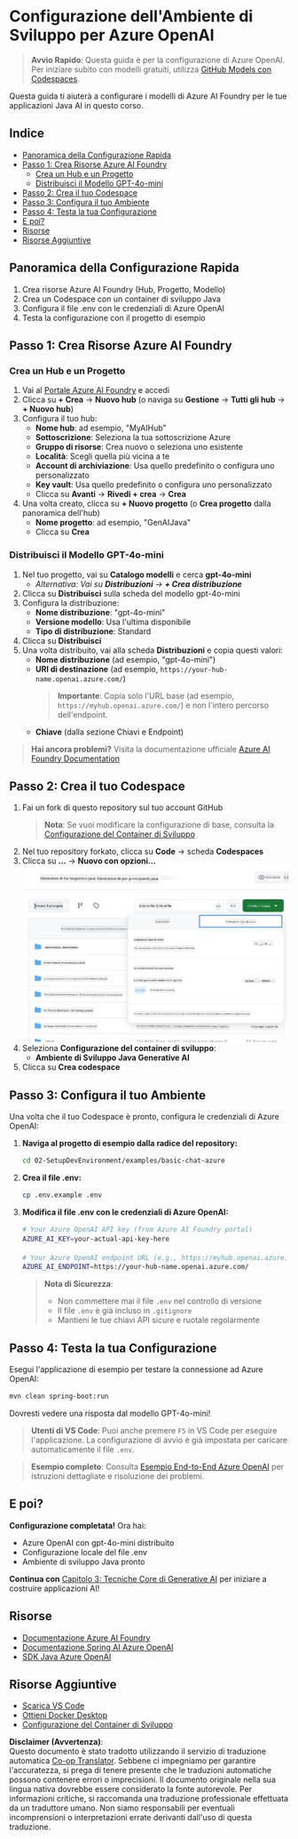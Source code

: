 <!--
CO_OP_TRANSLATOR_METADATA:
{
  "original_hash": "bfdb4b4eadbee3a59ef742439f58326a",
  "translation_date": "2025-07-27T13:07:31+00:00",
  "source_file": "02-SetupDevEnvironment/getting-started-azure-openai.md",
  "language_code": "it"
}
-->
# Configurazione dell'Ambiente di Sviluppo per Azure OpenAI

> **Avvio Rapido**: Questa guida è per la configurazione di Azure OpenAI. Per iniziare subito con modelli gratuiti, utilizza [GitHub Models con Codespaces](./README.md#quick-start-cloud).

Questa guida ti aiuterà a configurare i modelli di Azure AI Foundry per le tue applicazioni Java AI in questo corso.

## Indice

- [Panoramica della Configurazione Rapida](../../../02-SetupDevEnvironment)
- [Passo 1: Crea Risorse Azure AI Foundry](../../../02-SetupDevEnvironment)
  - [Crea un Hub e un Progetto](../../../02-SetupDevEnvironment)
  - [Distribuisci il Modello GPT-4o-mini](../../../02-SetupDevEnvironment)
- [Passo 2: Crea il tuo Codespace](../../../02-SetupDevEnvironment)
- [Passo 3: Configura il tuo Ambiente](../../../02-SetupDevEnvironment)
- [Passo 4: Testa la tua Configurazione](../../../02-SetupDevEnvironment)
- [E poi?](../../../02-SetupDevEnvironment)
- [Risorse](../../../02-SetupDevEnvironment)
- [Risorse Aggiuntive](../../../02-SetupDevEnvironment)

## Panoramica della Configurazione Rapida

1. Crea risorse Azure AI Foundry (Hub, Progetto, Modello)
2. Crea un Codespace con un container di sviluppo Java
3. Configura il file .env con le credenziali di Azure OpenAI
4. Testa la configurazione con il progetto di esempio

## Passo 1: Crea Risorse Azure AI Foundry

### Crea un Hub e un Progetto

1. Vai al [Portale Azure AI Foundry](https://ai.azure.com/) e accedi
2. Clicca su **+ Crea** → **Nuovo hub** (o naviga su **Gestione** → **Tutti gli hub** → **+ Nuovo hub**)
3. Configura il tuo hub:
   - **Nome hub**: ad esempio, "MyAIHub"
   - **Sottoscrizione**: Seleziona la tua sottoscrizione Azure
   - **Gruppo di risorse**: Crea nuovo o seleziona uno esistente
   - **Località**: Scegli quella più vicina a te
   - **Account di archiviazione**: Usa quello predefinito o configura uno personalizzato
   - **Key vault**: Usa quello predefinito o configura uno personalizzato
   - Clicca su **Avanti** → **Rivedi + crea** → **Crea**
4. Una volta creato, clicca su **+ Nuovo progetto** (o **Crea progetto** dalla panoramica dell'hub)
   - **Nome progetto**: ad esempio, "GenAIJava"
   - Clicca su **Crea**

### Distribuisci il Modello GPT-4o-mini

1. Nel tuo progetto, vai su **Catalogo modelli** e cerca **gpt-4o-mini**
   - *Alternativa: Vai su **Distribuzioni** → **+ Crea distribuzione***
2. Clicca su **Distribuisci** sulla scheda del modello gpt-4o-mini
3. Configura la distribuzione:
   - **Nome distribuzione**: "gpt-4o-mini"
   - **Versione modello**: Usa l'ultima disponibile
   - **Tipo di distribuzione**: Standard
4. Clicca su **Distribuisci**
5. Una volta distribuito, vai alla scheda **Distribuzioni** e copia questi valori:
   - **Nome distribuzione** (ad esempio, "gpt-4o-mini")
   - **URI di destinazione** (ad esempio, `https://your-hub-name.openai.azure.com/`) 
      > **Importante**: Copia solo l'URL base (ad esempio, `https://myhub.openai.azure.com/`) e non l'intero percorso dell'endpoint.
   - **Chiave** (dalla sezione Chiavi e Endpoint)

> **Hai ancora problemi?** Visita la documentazione ufficiale [Azure AI Foundry Documentation](https://learn.microsoft.com/azure/ai-foundry/how-to/create-projects?tabs=ai-foundry&pivots=hub-project)

## Passo 2: Crea il tuo Codespace

1. Fai un fork di questo repository sul tuo account GitHub
   > **Nota**: Se vuoi modificare la configurazione di base, consulta la [Configurazione del Container di Sviluppo](../../../.devcontainer/devcontainer.json)
2. Nel tuo repository forkato, clicca su **Code** → scheda **Codespaces**
3. Clicca su **...** → **Nuovo con opzioni...**
![creazione di un codespace con opzioni](../../../translated_images/codespaces.9945ded8ceb431a58e8bee7f212e8c62b55733b7e302fd58194fadc95472fa3c.it.png)
4. Seleziona **Configurazione del container di sviluppo**: 
   - **Ambiente di Sviluppo Java Generative AI**
5. Clicca su **Crea codespace**

## Passo 3: Configura il tuo Ambiente

Una volta che il tuo Codespace è pronto, configura le credenziali di Azure OpenAI:

1. **Naviga al progetto di esempio dalla radice del repository:**
   ```bash
   cd 02-SetupDevEnvironment/examples/basic-chat-azure
   ```

2. **Crea il file .env:**
   ```bash
   cp .env.example .env
   ```

3. **Modifica il file .env con le credenziali di Azure OpenAI:**
   ```bash
   # Your Azure OpenAI API key (from Azure AI Foundry portal)
   AZURE_AI_KEY=your-actual-api-key-here
   
   # Your Azure OpenAI endpoint URL (e.g., https://myhub.openai.azure.com/)
   AZURE_AI_ENDPOINT=https://your-hub-name.openai.azure.com/
   ```

   > **Nota di Sicurezza**: 
   > - Non commettere mai il file `.env` nel controllo di versione
   > - Il file `.env` è già incluso in `.gitignore`
   > - Mantieni le tue chiavi API sicure e ruotale regolarmente

## Passo 4: Testa la tua Configurazione

Esegui l'applicazione di esempio per testare la connessione ad Azure OpenAI:

```bash
mvn clean spring-boot:run
```

Dovresti vedere una risposta dal modello GPT-4o-mini!

> **Utenti di VS Code**: Puoi anche premere `F5` in VS Code per eseguire l'applicazione. La configurazione di avvio è già impostata per caricare automaticamente il file `.env`.

> **Esempio completo**: Consulta [Esempio End-to-End Azure OpenAI](./examples/basic-chat-azure/README.md) per istruzioni dettagliate e risoluzione dei problemi.

## E poi?

**Configurazione completata!** Ora hai:
- Azure OpenAI con gpt-4o-mini distribuito
- Configurazione locale del file .env
- Ambiente di sviluppo Java pronto

**Continua con** [Capitolo 3: Tecniche Core di Generative AI](../03-CoreGenerativeAITechniques/README.md) per iniziare a costruire applicazioni AI!

## Risorse

- [Documentazione Azure AI Foundry](https://learn.microsoft.com/azure/ai-services/)
- [Documentazione Spring AI Azure OpenAI](https://docs.spring.io/spring-ai/reference/api/clients/azure-openai-chat.html)
- [SDK Java Azure OpenAI](https://learn.microsoft.com/java/api/overview/azure/ai-openai-readme)

## Risorse Aggiuntive

- [Scarica VS Code](https://code.visualstudio.com/Download)
- [Ottieni Docker Desktop](https://www.docker.com/products/docker-desktop)
- [Configurazione del Container di Sviluppo](../../../.devcontainer/devcontainer.json)

**Disclaimer (Avvertenza)**:  
Questo documento è stato tradotto utilizzando il servizio di traduzione automatica [Co-op Translator](https://github.com/Azure/co-op-translator). Sebbene ci impegniamo per garantire l'accuratezza, si prega di tenere presente che le traduzioni automatiche possono contenere errori o imprecisioni. Il documento originale nella sua lingua nativa dovrebbe essere considerato la fonte autorevole. Per informazioni critiche, si raccomanda una traduzione professionale effettuata da un traduttore umano. Non siamo responsabili per eventuali incomprensioni o interpretazioni errate derivanti dall'uso di questa traduzione.